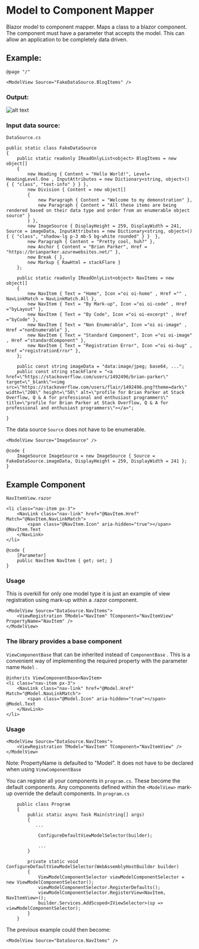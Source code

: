 # Model to Component Mapper
Blazor model to component mapper. Maps a class to a blazor component. The component must have a parameter that accepts the model. This can allow an application to be completely data driven.

## Example:


```
@page "/"

<ModelView Source="FakeDataSource.BlogItems" />
```

### Output:

![alt text](https://user-images.githubusercontent.com/8317299/95257997-d94d1900-0870-11eb-99f5-832aba33f2f0.png)


### Input data source:

```DataSource.cs```

```
public static class FakeDataSource
{
    public static readonly IReadOnlyList<object> BlogItems = new object[]
    {
        new Heading { Content = "Hello World!", Level= HeadingLevel.One , InputAttributes = new Dictionary<string, object>() { { "class", "text-info" } } },
        new Division { Content = new object[] 
        {  
            new Paragraph { Content = "Welcome to my demonstration" },
            new Paragraph { Content = "All these items are being rendered based on their data type and order from an enumerable object source" }
        } },
        new ImageSource { DisplayHeight = 259, DisplayWidth = 241, Source = imageData, InputAttributes = new Dictionary<string, object>() { { "class", "shadow-lg p-3 mb-5 bg-white rounded" } }  },
        new Paragraph { Content = "Pretty cool, huh?" },
        new Anchor { Content = "Brian Parker", Href = "https://brianparker.azurewebsites.net/" },
        new Break { },
        new Markup { RawHtml = stackFlare }
    };

    public static readonly IReadOnlyList<object> NavItems = new object[]
    {
        new NavItem { Text = "Home", Icon ="oi oi-home" , Href ="" , NavLinkMatch = NavLinkMatch.All },
        new NavItem { Text = "By Mark-up", Icon ="oi oi-code" , Href ="byLayout" },
        new NavItem { Text = "By Code", Icon ="oi oi-excerpt" , Href ="byCode" },
        new NavItem { Text = "Non Enumerable", Icon ="oi oi-image" , Href ="nonEnumerable" },
        new NavItem { Text = "Standard Component", Icon ="oi oi-image" , Href ="standardComponent" },
        new NavItem { Text = "Registration Error", Icon ="oi oi-bug" , Href ="registrationError" },
    };

    public const string imageData = "data:image/jpeg; base64, ...";
    public const string stackFlare = "<a href=\"https://stackoverflow.com/users/1492496/brian-parker\" target=\"_blank\"><img src=\"https://stackoverflow.com/users/flair/1492496.png?theme=dark\" width=\"208\" height=\"58\" alt=\"profile for Brian Parker at Stack Overflow, Q & A for professional and enthusiast programmers\" title=\"profile for Brian Parker at Stack Overflow, Q & A for professional and enthusiast programmers\"></a>";

}
```


The data source ```Source``` does not have to be enumerable.

```
<ModelView Source="ImageSource" />

@code {
    ImageSource ImageSource = new ImageSource { Source = FakeDataSource.imageData, DisplayHeight = 259, DisplayWidth = 241 };
}

```


## Example Component
```NavItemView.razor```

```
<li class="nav-item px-3">
    <NavLink class="nav-link" href="@NavItem.Href" Match="@NavItem.NavLinkMatch">
        <span class="@NavItem.Icon" aria-hidden="true"></span> @NavItem.Text
    </NavLink>
</li>

@code {
    [Parameter]
    public NavItem NavItem { get; set; }
}
```
### Usage
This is overkill for only one model type it is just an example of view registration using mark-up within a .razor component.
```
<ModelView Source="DataSource.NavItems">
    <ViewRegistration TModel="NavItem" TComponent="NavItemView" PropertyName="NavItem" />
</ModelView>
```

### The library provides a base component
``` ViewComponentBase ``` that can be inherited instead of ``` ComponentBase ``` . This is a convenient way of implementing the required property with the parameter name ``` Model ``` .

```
@inherits ViewComponentBase<NavItem>
<li class="nav-item px-3">
    <NavLink class="nav-link" href="@Model.Href" Match="@Model.NavLinkMatch">
        <span class="@Model.Icon" aria-hidden="true"></span> @Model.Text
    </NavLink>
</li>
```

### Usage
```
<ModelView Source="DataSource.NavItems">
    <ViewRegistration TModel="NavItem" TComponent="NavItemView" />
</ModelView>
```

Note: PropertyName is defaulted to "Model". It does not have to be declared when using ``` ViewComponentBase ```


You can register all your components in ``` program.cs ```. These become the default components. Any components defined within the ``` <ModelView> ``` mark-up override the default components.
In ```program.cs``` 

```
    public class Program
    {
        public static async Task Main(string[] args)
        {
           ...

            ConfigureDefaultViewModelSelector(builder);

            ...
        }

        private static void ConfigureDefaultViewModelSelector(WebAssemblyHostBuilder builder)
        {
            ViewModelComponentSelector viewModelComponentSelector = new ViewModelComponentSelector();
            viewModelComponentSelector.RegisterDefaults();
            viewModelComponentSelector.RegisterView<NavItem, NavItemView>();
            builder.Services.AddScoped<IViewSelector>(sp => viewModelComponentSelector);
        }
    }
 ```

The previous example could then become:

```
<ModelView Source="DataSource.NavItems" />
```
